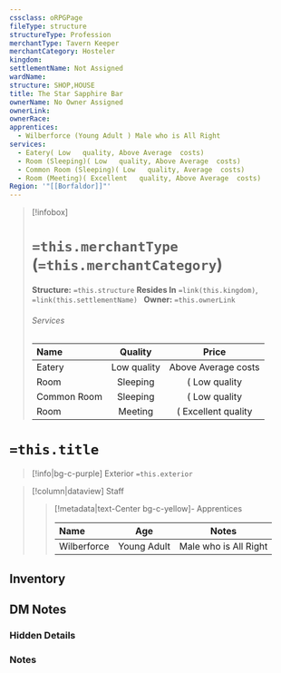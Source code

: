 ```yaml
---
cssclass: oRPGPage
fileType: structure
structureType: Profession
merchantType: Tavern Keeper
merchantCategory: Hosteler
kingdom: 
settlementName: Not Assigned
wardName: 
structure: SHOP,HOUSE
title: The Star Sapphire Bar
ownerName: No Owner Assigned
ownerLink: 
ownerRace: 
apprentices:
  - Wilberforce (Young Adult ) Male who is All Right
services:
  - Eatery( Low   quality, Above Average  costs)
  - Room (Sleeping)( Low   quality, Above Average  costs)
  - Common Room (Sleeping)( Low   quality, Average  costs)
  - Room (Meeting)( Excellent   quality, Above Average  costs)
Region: '"[[Borfaldor]]"'
---
```



> [!infobox] 
> # `=this.merchantType` (`=this.merchantCategory`)
> **Structure:** `=this.structure`
> **Resides In** `=link(this.kingdom)`, `=link(this.settlementName) `
>  **Owner:** `=this.ownerLink`
> ###### Services 
> |Name | Quality | Price |
> |:---|:---:|:---:| 
> | Eatery |  Low   quality |  Above Average  costs | 
> | Room  | Sleeping | ( Low   quality | 
> | Common Room  | Sleeping | ( Low   quality | 
> | Room  | Meeting | ( Excellent   quality | 
 

# `=this.title`
> [!info|bg-c-purple] Exterior
 `=this.exterior`

> [!column|dataview] Staff
>> [!metadata|text-Center bg-c-yellow]- Apprentices
>>
>> |Name | Age | Notes |
>> |:---|:---:|:---:| 
>> | Wilberforce  | Young Adult  |  Male who is All Right   | 

>
>

## Inventory



## DM Notes

### Hidden Details

### Notes 

